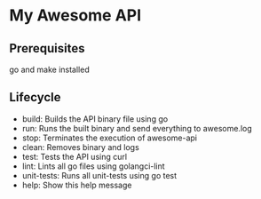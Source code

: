 # My Awesome API

## Prerequisites
go and make installed

## Lifecycle
* build:	 Builds the API binary file using go
* run:	 Runs the built binary and send everything to awesome.log
* stop:	 Terminates the execution of awesome-api
* clean:	 Removes binary and logs
* test:	 Tests the API using curl
* lint:    Lints all go files using golangci-lint
* unit-tests:     Runs all unit-tests using go test
* help:	 Show this help message
